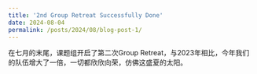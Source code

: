 ```yaml
---
title: '2nd Group Retreat Successfully Done'
date: 2024-08-04
permalink: /posts/2024/08/blog-post-1/
---
```


在七月的末尾，课题组开启了第二次Group Retreat，与2023年相比，今年我们的队伍增大了一倍，一切都欣欣向荣，仿佛这盛夏的太阳。
